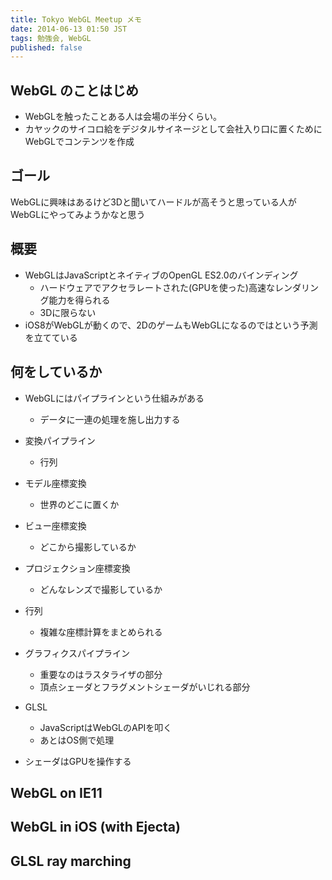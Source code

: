 ```yaml
---
title: Tokyo WebGL Meetup メモ
date: 2014-06-13 01:50 JST
tags: 勉強会, WebGL
published: false
---
```


## WebGL のことはじめ

- WebGLを触ったことある人は会場の半分くらい。
- カヤックのサイコロ給をデジタルサイネージとして会社入り口に置くためにWebGLでコンテンツを作成

## ゴール

WebGLに興味はあるけど3Dと聞いてハードルが高そうと思っている人がWebGLにやってみようかなと思う

## 概要

- WebGLはJavaScriptとネイティブのOpenGL ES2.0のバインディング
  - ハードウェアでアクセラレートされた(GPUを使った)高速なレンダリング能力を得られる
  - 3Dに限らない
- iOS8がWebGLが動くので、2DのゲームもWebGLになるのではという予測を立てている

## 何をしているか

- WebGLにはパイプラインという仕組みがある
  - データに一連の処理を施し出力する
- 変換パイプライン
  - 行列
- モデル座標変換
  - 世界のどこに置くか
- ビュー座標変換
  - どこから撮影しているか
- プロジェクション座標変換
  - どんなレンズで撮影しているか
- 行列
  - 複雑な座標計算をまとめられる
- グラフィクスパイプライン
  - 重要なのはラスタライザの部分
  - 頂点シェーダとフラグメントシェーダがいじれる部分

- GLSL
  - JavaScriptはWebGLのAPIを叩く
  - あとはOS側で処理
- シェーダはGPUを操作する

## WebGL on IE11

## WebGL in iOS (with Ejecta)

## GLSL ray marching
